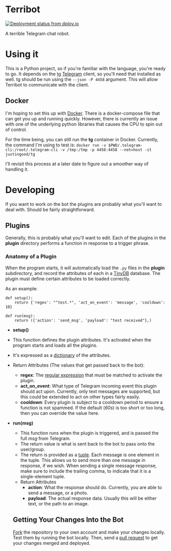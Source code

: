Terribot
========
[![Deployment status from dploy.io](https://dotjustin.dploy.io/badge/23779029942745/15143.png)](http://dploy.io)

A terrible Telegram chat robot.

# Using it
This is a Python project, so if you're familiar with the language, you're ready to go. It depends on the [tg](https://github.com/vysheng/tg) [Telegram](https://telegram.org/) client, so you'll need that installed as well. tg should be run using the `--json -P 4458` argument. This will allow Terribot to communicate with the client.

## Docker
I'm hoping to set this up with [Docker](https://www.docker.com/what-docker). There is a docker-compose file that can get you up and running quickly. However, there is currently an issue with one of the underlying python libraries that causes the CPU to spin out of control.

For the time being, you can still run the **tg** container in Docker. Currently, the command I'm using to test is:
`docker run -v $PWD/.telegram-cli:/root/.telegram-cli -v /tmp:/tmp -p 4458:4458 --net=host -it justingood/tg`

I'll revisit this process at a later date to figure out a smoother way of handling it.

# Developing
If you want to work on the bot the plugins are probably what you'll want to deal with. Should be fairly straightforward.

## Plugins
Generally, this is probably what you'll want to edit. Each of the plugins in the **plugin** directory performs a function in response to a trigger phrase.

### Anatomy of a Plugin
When the program starts, it will automatically load the `.py` files in the **plugin** subdirectory, and record the attributes of each in a [TinyDB](https://github.com/msiemens/tinydb) database. The plugin must define certain attributes to be loaded correctly.

As an example:
```
def setup():
    return {'regex': "^test.*", 'act_on_event': 'message', 'cooldown': 10}

def run(msg):
    return ({'action': 'send_msg', 'payload': "test received"},)
```
* **setup()**
 * This function defines the plugin attributes. It's activated when the program starts and loads all the plugins.
 * It's expressed as a [dictionary](https://docs.python.org/3.5/tutorial/datastructures.html#dictionaries) of the attributes.
 * Return Attributes (The values that get passed back to the bot):
    * **regex**: The [regular expression](https://docs.python.org/3/library/re.html) that must be matched to activate the plugin.
    * **act_on_event**: What type of Telegram incoming event this plugin should act upon. Currently, only text messages are supported, but this could be extended to act on other types fairly easily.
    * **cooldown**: Every plugin is subject to a cooldown period to ensure a function is not spammed. If the default (_60s_) is too short or too long, then you can override the value here.

* **run(msg)**
  * This function runs when the plugin is triggered, and is passed the full _msg_ from Telegram.
  * The return value is what is sent back to the bot to pass onto the user/group.
  * The return is provided as a [tuple](https://docs.python.org/3.5/tutorial/datastructures.html#tuples-and-sequences). Each message is one element in the tuple. This allows us to send more than one message in response, if we wish. When sending a single message response, make sure to include the trailing comma, to indicate that it is a single-element tuple.
  * Return Attributes
      * **action**: What the response should do. Currently, you are able to send a message, or a photo.
      * **payload**: The actual response data. Usually this will be either text, or the path to an image.

  ## Getting Your Changes Into the Bot
  [Fork](https://help.github.com/articles/fork-a-repo/) the repository to your own account and make your changes locally. Test them by running the bot locally. Then, send a [pull request](https://help.github.com/articles/creating-a-pull-request/) to get your changes merged and deployed.
